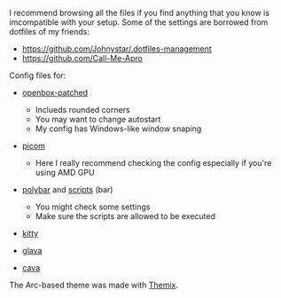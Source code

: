 I recommend browsing all the files if you find anything that you know is imcompatible with your setup.
Some of the settings are borrowed from dotfiles of my friends:
- https://github.com/Johnystar/.dotfiles-management
- https://github.com/Call-Me-Apro

Config files for:
- [openbox-patched](https://github.com/dylanaraps/openbox-patched)
  - Inclueds rounded corners 
  - You may want to change autostart
  - My config has Windows-like window snaping

- [picom](https://github.com/yshui/picom)
  - Here I really recommend checking the config especially if you're using AMD GPU

- [polybar](https://github.com/polybar/polybar) and [scripts](https://github.com/polybar/polybar-scripts) (bar)
  - You might check some settings
  - Make sure the scripts are allowed to be executed

- [kitty](https://github.com/kovidgoyal/kitty)
- [glava](https://github.com/jarcode-foss/glava)
- [cava](https://github.com/karlstav/cava)

The Arc-based theme was made with [Themix](https://github.com/themix-project/oomox).
